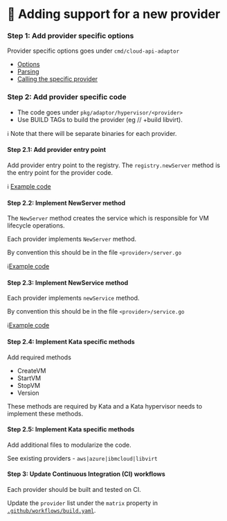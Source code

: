 # :memo: Adding support for a new provider

### Step 1: Add provider specific options 

Provider specific options goes under `cmd/cloud-api-adaptor`
- [Options](https://github.com/confidential-containers/cloud-api-adaptor/blob/staging/cmd/cloud-api-adaptor/main.go#L48)
- [Parsing](https://github.com/confidential-containers/cloud-api-adaptor/blob/staging/cmd/parse.go#L21)
- [Calling the specific provider](https://github.com/confidential-containers/cloud-api-adaptor/blob/staging/cmd/cloud-api-adaptor/main.go#L103)


### Step 2: Add provider specific code 

- The code goes under `pkg/adaptor/hypervisor/<provider>`
- Use BUILD TAGs to build the provider  (eg // +build libvirt). 

:information_source: Note that there will be separate binaries for each provider.

#### Step 2.1: Add provider entry point

Add provider entry point to the registry. The `registry.newServer` method is the entry point for the provider code.

:information_source: [Example code](https://github.com/confidential-containers/cloud-api-adaptor/blob/staging/pkg/adaptor/hypervisor/registry/libvirt.go)

#### Step 2.2: Implement NewServer method

The `NewServer` method creates the service which is responsible for VM lifecycle operations.

Each provider implements `NewServer` method. 

By convention this should be in the file `<provider>/server.go`

:information_source:[Example code](https://github.com/confidential-containers/cloud-api-adaptor/blob/staging/pkg/adaptor/hypervisor/libvirt/server.go#L36)

#### Step 2.3: Implement NewService method

Each provider implements `newService` method. 

By convention this should be in the file `<provider>/service.go`

:information_source:[Example code](https://github.com/confidential-containers/cloud-api-adaptor/blob/staging/pkg/adaptor/hypervisor/libvirt/service.go#L44)

#### Step 2.4: Implement Kata specific methods
    
Add required methods 
 - CreateVM
 - StartVM
 - StopVM
 - Version

These methods are required by Kata and a Kata hypervisor needs to implement these methods.

#### Step 2.5: Implement Kata specific methods

Add additional files to modularize the code.

See existing providers - `aws|azure|ibmcloud|libvirt`

#### Step 3: Update Continuous Integration (CI) workflows

Each provider should be built and tested on CI.

Update the `provider` list under the `matrix` property in [`.github/workflows/build.yaml`](../.github/workflows/build.yaml).
